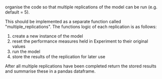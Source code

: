 organise the code so that multiple replications of the model can be run (e.g. default = 5). 

This should be implemented as a separate function called "multiple_replications". The functions logic of each replication is as follows:

1. create a new instance of the model
2. reset the performance measures held in Experiment to their original values
3. run the model
4. store the results of the replication for later use

After all multiple replications have been completed return the stored results and summarise these in a pandas dataframe.